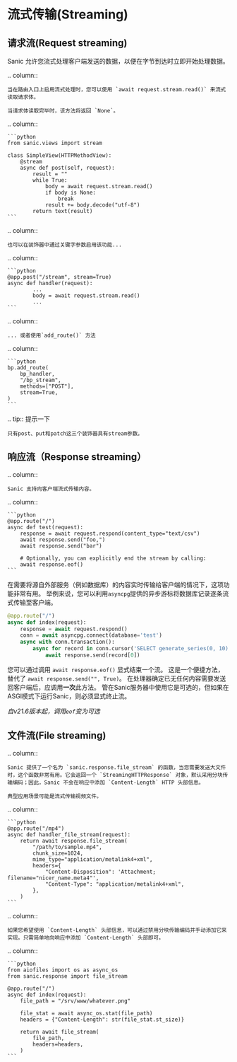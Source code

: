 # 流式传输(Streaming)

## 请求流(Request streaming)

Sanic 允许您流式处理客户端发送的数据，以便在字节到达时立即开始处理数据。

.. column::

```
当在路由入口上启用流式处理时，您可以使用 `await request.stream.read()` 来流式读取请求体。

当请求体读取完毕时，该方法将返回 `None`。
```

.. column::

````
```python
from sanic.views import stream

class SimpleView(HTTPMethodView):
    @stream
    async def post(self, request):
        result = ""
        while True:
            body = await request.stream.read()
            if body is None:
                break
            result += body.decode("utf-8")
        return text(result)
```
````

.. column::

```
也可以在装饰器中通过关键字参数启用该功能...
```

.. column::

````
```python
@app.post("/stream", stream=True)
async def handler(request):
        ...
        body = await request.stream.read()
        ...
```
````

.. column::

```
... 或者使用`add_route()` 方法
```

.. column::

````
```python
bp.add_route(
    bp_handler,
    "/bp_stream",
    methods=["POST"],
    stream=True,
)
```
````

.. tip:: 提示一下

```
只有post、put和patch这三个装饰器具有stream参数。
```

## 响应流（Response streaming）

.. column::

```
Sanic 支持向客户端流式传输内容。
```

.. column::

````
```python
@app.route("/")
async def test(request):
    response = await request.respond(content_type="text/csv")
    await response.send("foo,")
    await response.send("bar")

    # Optionally, you can explicitly end the stream by calling:
    await response.eof()
```
````

在需要将源自外部服务（例如数据库）的内容实时传输给客户端的情况下，这项功能非常有用。 举例来说，您可以利用`asyncpg`提供的异步游标将数据库记录逐条流式传输至客户端。

```python
@app.route("/")
async def index(request):
    response = await request.respond()
    conn = await asyncpg.connect(database='test')
    async with conn.transaction():
        async for record in conn.cursor('SELECT generate_series(0, 10)'):
            await response.send(record[0])
```

您可以通过调用 `await response.eof()` 显式结束一个流。 这是一个便捷方法，替代了 `await response.send("", True)`。 在处理器确定已无任何内容需要发送回客户端后，应调用**一次**此方法。 管在Sanic服务器中使用它是可选的，但如果在ASGI模式下运行Sanic，则必须显式终止流。

_自v21.6版本起，调用`eof`变为可选_

## 文件流(File streaming)

.. column::

```
Sanic 提供了一个名为 `sanic.response.file_stream` 的函数，当您需要发送大文件时，这个函数非常有用。它会返回一个 `StreamingHTTPResponse` 对象，默认采用分块传输编码；因此，Sanic 不会在响应中添加 `Content-Length` HTTP 头部信息。

典型应用场景可能是流式传输视频文件。
```

.. column::

````
```python
@app.route("/mp4")
async def handler_file_stream(request):
    return await response.file_stream(
        "/path/to/sample.mp4",
        chunk_size=1024,
        mime_type="application/metalink4+xml",
        headers={
            "Content-Disposition": 'Attachment; filename="nicer_name.meta4"',
            "Content-Type": "application/metalink4+xml",
        },
    )
```
````

.. column::

```
如果您希望使用 `Content-Length` 头部信息，可以通过禁用分块传输编码并手动添加它来实现。只需简单地向响应中添加 `Content-Length` 头部即可。
```

.. column::

````
```python
from aiofiles import os as async_os
from sanic.response import file_stream

@app.route("/")
async def index(request):
    file_path = "/srv/www/whatever.png"

    file_stat = await async_os.stat(file_path)
    headers = {"Content-Length": str(file_stat.st_size)}

    return await file_stream(
        file_path,
        headers=headers,
    )
```
````
